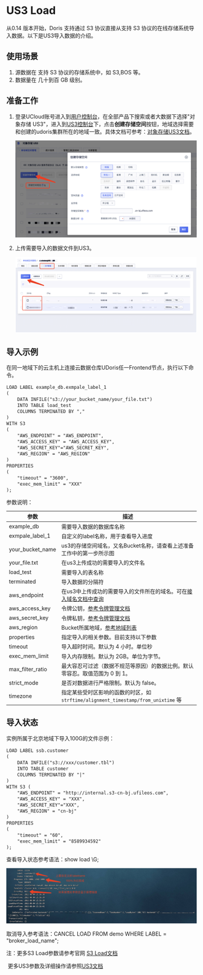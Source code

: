 # US3 Load

从0.14 版本开始，Doris 支持通过 S3 协议直接从支持 S3 协议的在线存储系统导入数据。以下是US3导入数据的介绍。

## 使用场景

1. 源数据在 支持 S3 协议的存储系统中，如 S3,BOS 等。
2. 数据量在 几十到百 GB 级别。

## 准备工作

1. 登录UCloud账号进入到[用户控制台](https://passport.ucloud.cn/#login)，在全部产品下搜索或者大数据下选择"对象存储 US3"，进入到[US3控制台](https://console.ucloud.cn/ufile/ufile)下，点击**创建存储空间**按钮，地域选择需要和创建的udoris集群所在的地域一致。具体文档可参考：[对象存储US3文档](https://docs.ucloud.cn/ufile/README)。

   ![image-20220808193619178](../images/us3-create.png)

2. 上传需要导入的数据文件到US3。

   ![image-20220808194109034](../images/us3-upload.png)

## 导入示例

在同一地域下的云主机上连接云数据仓库UDoris任一Frontend节点，执行以下命令。

    LOAD LABEL example_db.exmpale_label_1
    (
        DATA INFILE("s3://your_bucket_name/your_file.txt")
        INTO TABLE load_test
        COLUMNS TERMINATED BY ","
    )
    WITH S3
    (
        "AWS_ENDPOINT" = "AWS_ENDPOINT",
        "AWS_ACCESS_KEY" = "AWS_ACCESS_KEY",
        "AWS_SECRET_KEY"="AWS_SECRET_KEY",
        "AWS_REGION" = "AWS_REGION"
    )
    PROPERTIES
    (
        "timeout" = "3600",
        "exec_mem_limit" = "XXX"
    );

参数说明：

| 参数             | 描述                                                         |
| ---------------- | ------------------------------------------------------------ |
| example_db       | 需要导入数据的数据库名称                                     |
| exmpale_label_1  | 自定义的label名称，用于查看导入进度                          |
| your_bucket_name | us3的存储空间域名，又名Bucket名称，请查看上述准备工作中的第一步所示图 |
| your_file.txt    | 在us3上传成功的需要导入的文件名                              |
| load_test        | 需要导入的表名称                                             |
| terminated       | 导入数据的分隔符                                             |
| aws_endpoint     | 在us3中上传成功的需要导入的文件所在的域名。可在[接入域名文档中查询](https://docs.ucloud.cn/ufile/s3/s3_introduction) |
| aws_access_key   | 令牌公钥，[参考令牌管理文档](https://docs.ucloud.cn/ufile/guide/token) |
| aws_secret_key   | 令牌私钥，[参考令牌管理文档](https://docs.ucloud.cn/ufile/guide/token) |
| aws_region       | Bucket所属地域，[参考地域列表](https://docs.ucloud.cn/api/summary/regionlist) |
| properties       | 指定导入的相关参数。目前支持以下参数                         |
| timeout          | 导入超时时间。默认为 4 小时。单位秒                          |
| exec_mem_limit   | 导入内存限制。默认为 2GB。单位为字节。                       |
| max_filter_ratio | 最大容忍可过滤（数据不规范等原因）的数据比例。默认零容忍。取值范围为 0 到 1。 |
| strict_mode      | 是否对数据进行严格限制。默认为 false。                       |
| timezone         | 指定某些受时区影响的函数的时区，如 `strftime/alignment_timestamp/from_unixtime` 等 |

## 导入状态

实例所属于北京地域下导入100G的文件示例：

```
LOAD LABEL ssb.customer
(
    DATA INFILE("s3://xxx/customer.tbl")
    INTO TABLE customer
    COLUMNS TERMINATED BY "|"
)
WITH S3 (
    "AWS_ENDPOINT" = "http://internal.s3-cn-bj.ufileos.com",
    "AWS_ACCESS_KEY" = "XXX",
    "AWS_SECRET_KEY"="XXX",
    "AWS_REGION" = "cn-bj"
)
PROPERTIES
(
    "timeout" = "60",
    "exec_mem_limit" = "8589934592"
);
```

查看导入状态参考语法：show load \G;

![image-20220808205204019](../images/s3-show.png)

取消导入参考语法：CANCEL LOAD FROM demo WHERE LABEL = "broker_load_name";



注：更多S3 Load参数请参考官网 [S3 Load文档](https://doris.apache.org/zh-CN/docs/data-operate/import/import-way/s3-load-manual)

​		更多US3参数及详细操作请参照[US3文档](https://docs.ucloud.cn/ufile/README)

